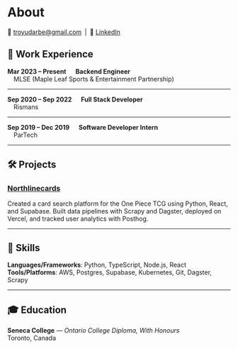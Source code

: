 # About

📧 [troyudarbe@gmail.com](mailto:troyudarbe@gmail.com) | 🏢 [LinkedIn](https://www.linkedin.com/in/troyudarbe/)

## 💼 Work Experience

**Mar 2023 – Present**  **Backend Engineer**  
&emsp;MLSE (Maple Leaf Sports & Entertainment Partnership)

---

**Sep 2020 – Sep 2022**  **Full Stack Developer**  
&emsp;Rismans

---

**Sep 2019 – Dec 2019**  **Software Developer Intern**  
&emsp;ParTech

---


## 🛠 Projects

### [Northlinecards](https://www.northlinecards.ca)  
Created a card search platform for the One Piece TCG using Python, React, and Supabase. Built data pipelines with Scrapy and Dagster, deployed on Vercel, and tracked user analytics with Posthog.

---

## 🧠 Skills

**Languages/Frameworks**: Python, TypeScript, Node.js, React  
**Tools/Platforms**: AWS, Postgres, Supabase, Kubernetes, Git, Dagster, Scrapy

---

## 🎓 Education

**Seneca College** — *Ontario College Diploma, With Honours*  
Toronto, Canada


